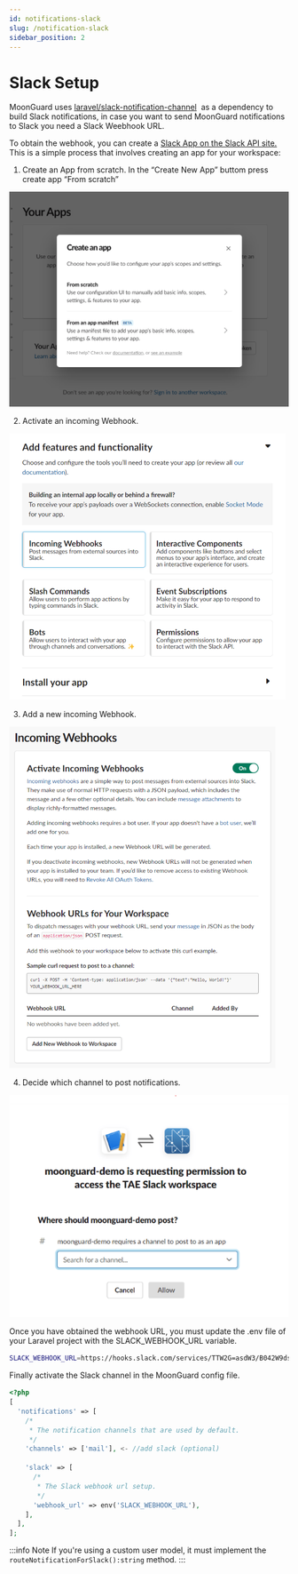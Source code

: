 ```yaml
---
id: notifications-slack
slug: /notification-slack
sidebar_position: 2
---
```


# Slack Setup

MoonGuard uses [laravel/slack-notification-channel](https://github.com/laravel/slack-notification-channel) 
as a dependency to build Slack notifications, in case you want to send MoonGuard
notifications to Slack you need a Slack Weebhook URL.

To obtain the webhook, you can create a [Slack App on the Slack API site.](https://api.slack.com/apps?new_app=1)
This is a simple process that involves creating an app for your workspace:

1. Create an App from scratch.
In the “Create New App” buttom press create app “From scratch”

![Create an App from scratch](./img/slack-app-1.png#center)

2. Activate an incoming Webhook.

![Add an incoming Webhook](./img/slack-app-2.png#center)

3. Add a new incoming Webhook.

![Add an incoming Webhook](./img/slack-app-3.png#center)

4. Decide which channel to post notifications.

![!Decide which channel to post notifications](./img/slack-app-4.png#center)

Once you have obtained the webhook URL, you must update the .env file of your
Laravel project with the SLACK_WEBHOOK_URL variable.

```bash
SLACK_WEBHOOK_URL=https://hooks.slack.com/services/TTW2G=asdW3/B042W9dsd9L/D2D329QLMNsdi12
```

Finally activate the Slack channel in the MoonGuard config file.

```php
<?php
[
  'notifications' => [
    /*
     * The notification channels that are used by default.
     */
    'channels' => ['mail'], <- //add slack (optional)

    'slack' => [
      /*
       * The Slack webhook url setup.
       */
      'webhook_url' => env('SLACK_WEBHOOK_URL'),
    ],
  ],
];
```

:::info Note
If you're using a custom user model, it must implement the
`routeNotificationForSlack():string` method.
:::

